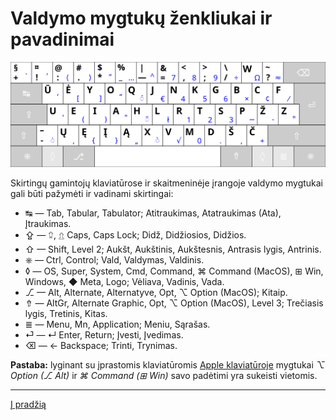 
# Valdymo mygtukų ženkliukai ir pavadinimai

![Ratisės klaviatūros išdėstymas](images/kb-lt-ratise.svg)

Skirtingų gamintojų klaviatūrose ir skaitmeninėje įrangoje valdymo mygtukai gali būti pažymėti ir vadinami skirtingai:

- ↹ — Tab, Tabular, Tabulator; Atitraukimas, Atatraukimas (Ata), Įtraukimas.
- ⇪ — ⮸, ⇬ Caps, Caps Lock; Didž, Didžiosios, Didžios.
- ⇧ — Shift, Level 2; Aukšt, Aukštinis, Aukštesnis, Antrasis lygis, Antrinis.
- ⎈ — Ctrl, Control; Vald, Valdymas, Valdinis.
- ◊ — OS, Super, System, Cmd, Command, ⌘ Command (MacOS), ⊞ Win,  Windows, ◆ Meta, Logo; Vėliava, Vadinis, Vada.
- ⎇ — Alt, Alternate, Alternatyve, Opt, ⌥ Option (MacOS); Kitaip.
- ⇮ — AltGr, Alternate Graphic, Opt, ⌥ Option (MacOS), Level 3; Trečiasis lygis, Tretinis, Kitas.
- ≣ — Menu, Mn, Application; Meniu, Sąrašas.
- ⏎ — ↵ Enter, Return; Įvesti, Įvedimas.
- ⌫ — ← Backspace; Trinti, Trynimas.

__Pastaba:__ lyginant su įprastomis klaviatūromis [Apple klaviatūroje](https://upload.wikimedia.org/wikipedia/commons/e/ea/Apple_iMac_Keyboard_A1243.png) mygtukai _⌥ Option (⎇ Alt)_ ir _⌘ Command (⊞ Win)_ savo padėtimi yra sukeisti vietomis.

-----------------------------------------

[Į pradžią](../README.md)
